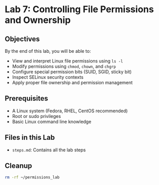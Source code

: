 # Lab 7: Controlling File Permissions and Ownership

## Objectives
By the end of this lab, you will be able to:
- View and interpret Linux file permissions using `ls -l`
- Modify permissions using `chmod`, `chown`, and `chgrp`
- Configure special permission bits (SUID, SGID, sticky bit)
- Inspect SELinux security contexts
- Apply proper file ownership and permission management

## Prerequisites
- A Linux system (Fedora, RHEL, CentOS recommended)
- Root or sudo privileges
- Basic Linux command line knowledge

## Files in this Lab
- `steps.md`: Contains all the lab steps


## Cleanup
```bash
rm -rf ~/permissions_lab

